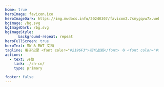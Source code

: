 ```yaml
---
home: true
heroImage: favicon.ico
heroImageDark: https://img.mwdocs.info/20240307/favicon2.7smygqvw7x.webp
bgImage: /bg.svg
bgImageDark: /bg.svg
bgImageStyle:
      background-repeat: repeat
heroFullScreen: true
heroText: MW & MWT 文档
tagline: 用于记录 <font color="#2196F3">现代战舰</font> 与 <font color="#fb8b05">现代战争：坦克</font> 内容的文档网站 🍂
actions:
  - text: 开始
    link: ./zh-cn/
    type: primary

footer: false
---
```

